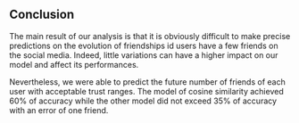 ## Conclusion

The main result of our analysis is that it is obviously difficult to make precise predictions on the evolution of friendships id users have a few friends on the social media. Indeed, little variations can have a higher impact on our model and affect its performances.

Nevertheless, we were able to predict the future number of friends of each user with acceptable trust ranges. The model of cosine similarity achieved 60% of accuracy while the other model did not exceed 35% of accuracy with an error of one friend.
